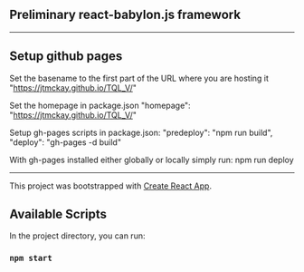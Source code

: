 ## Preliminary react-babylon.js framework

---
## Setup github pages
Set the basename to the first part of the URL where you are hosting it "https://jtmckay.github.io/TQL_V/"
<BrowserRouter basename='/TQL_V'>

Set the homepage in package.json
"homepage": "https://jtmckay.github.io/TQL_V/"

Setup gh-pages scripts in package.json:
"predeploy": "npm run build",
"deploy": "gh-pages -d build"

With gh-pages installed either globally or locally simply run:
npm run deploy

---
This project was bootstrapped with [Create React App](https://github.com/facebook/create-react-app).

## Available Scripts

In the project directory, you can run:

### `npm start`
